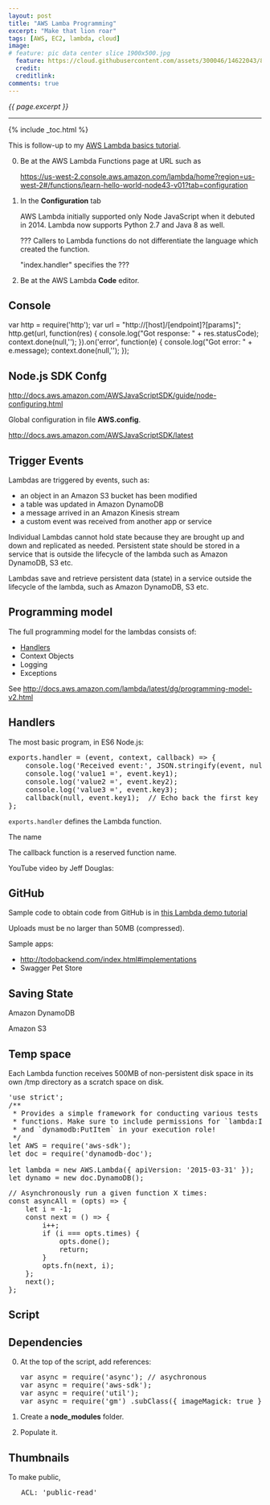 ```yaml
---
layout: post
title: "AWS Lamba Programming"
excerpt: "Make that lion roar"
tags: [AWS, EC2, lambda, cloud]
image:
# feature: pic data center slice 1900x500.jpg
  feature: https://cloud.githubusercontent.com/assets/300046/14622043/8b1f9cce-0584-11e6-8b9f-4b6db5bb6e37.jpg
  credit:
  creditlink:
comments: true
---
```

<i>{{ page.excerpt }}</i>
<hr />

{% include _toc.html %}

This is follow-up to my [AWS Lambda basics tutorial](/aws-lambda/).

0. Be at the AWS Lambda Functions page at URL such as

   https://us-west-2.console.aws.amazon.com/lambda/home?region=us-west-2#/functions/learn-hello-world-node43-v01?tab=configuration

0. In the <strong>Configuration</strong> tab

   AWS Lambda initially supported only Node JavaScript when it debuted in 2014.
   Lambda now supports Python 2.7 and Java 8 as well.

   ??? Callers to Lambda functions do not differentiate the language which created the function.

   "index.handler" specifies the ???

0. Be at the AWS Lambda <strong>Code</strong> editor.

## Console


var http = require('http');
var url = "http://[host]/[endpoint]?[params]";
http.get(url, function(res) {
console.log("Got response: " + res.statusCode);
context.done(null,'');
}).on('error', function(e) {
console.log("Got error: " + e.message);
context.done(null,'');
});


## Node.js SDK Confg #

http://docs.aws.amazon.com/AWSJavaScriptSDK/guide/node-configuring.html

Global configuration in file <strong>AWS.config</strong>.

http://docs.aws.amazon.com/AWSJavaScriptSDK/latest

## Trigger Events #

Lambdas are triggered by events, such as:

* an object in an Amazon S3 bucket has been modified
* a table was updated in Amazon DynamoDB
* a message arrived in an Amazon Kinesis stream
* a custom event was received from another app or service

Individual Lambdas cannot hold state because they are brought up and down and replicated as needed.
Persistent state should be stored in a service that is outside the lifecycle of the lambda such as Amazon DynamoDB, S3 etc.

Lambdas save and retrieve persistent data (state) in a service outside the lifecycle of the lambda,
such as Amazon DynamoDB, S3 etc.


## Programming model #

The full programming model for the lambdas consists of:

* <a href="#Handlers">Handlers</a>
* Context Objects
* Logging
* Exceptions

See http://docs.aws.amazon.com/lambda/latest/dg/programming-model-v2.html

<a name="Handlers"></a>

## Handlers #

The most basic program, in ES6 Node.js:

<pre>
exports.handler = (event, context, callback) => {
    console.log('Received event:', JSON.stringify(event, null, 2));
    console.log('value1 =', event.key1);
    console.log('value2 =', event.key2);
    console.log('value3 =', event.key3);
    callback(null, event.key1);  // Echo back the first key value
};
</pre>

   `exports.handler` defines the Lambda function.

   The name


   The callback function is a reserved function name.

YouTube video
by Jeff Douglas:
   <amp-youtube data-videoid="m7egclrPzSg" layout="responsive" width="480" height="270">
   </amp-youtube>

## GitHub #

Sample code to obtain code from GitHub is in
<a target="_blank" href="https://www.topcoder.com/blog/amazon-lambda-demo-tutorial/#!">
this Lambda demo tutorial</a>


Uploads must be no larger than 50MB (compressed).

Sample apps:

* http://todobackend.com/index.html#implementations
* Swagger Pet Store

## Saving State #

Amazon DynamoDB

Amazon S3

## Temp space #

Each Lambda function receives 500MB of non-persistent disk space in its own /tmp directory
as a scratch space on disk.



<pre>
'use strict';
/**
 * Provides a simple framework for conducting various tests of your Lambda
 * functions. Make sure to include permissions for `lambda:InvokeFunction`
 * and `dynamodb:PutItem` in your execution role!
 */
let AWS = require('aws-sdk');
let doc = require('dynamodb-doc');

let lambda = new AWS.Lambda({ apiVersion: '2015-03-31' });
let dynamo = new doc.DynamoDB();
</pre>

<pre>
// Asynchronously run a given function X times:
const asyncAll = (opts) => {
    let i = -1;
    const next = () => {
        i++;
        if (i === opts.times) {
            opts.done();
            return;
        }
        opts.fn(next, i);
    };
    next();
};
</pre>


## Script #

## Dependencies #

0. At the top of the script, add references:

   <pre>
   var async = require('async'); // asychronous
   var async = require('aws-sdk');
   var async = require('util');
   var async = require('gm') .subClass({ imageMagick: true });
   </pre>

0. Create a <strong>node_modules</strong> folder.
0. Populate it.


## Thumbnails

To make public,

   <pre>
   ACL: 'public-read'
   </pre>
